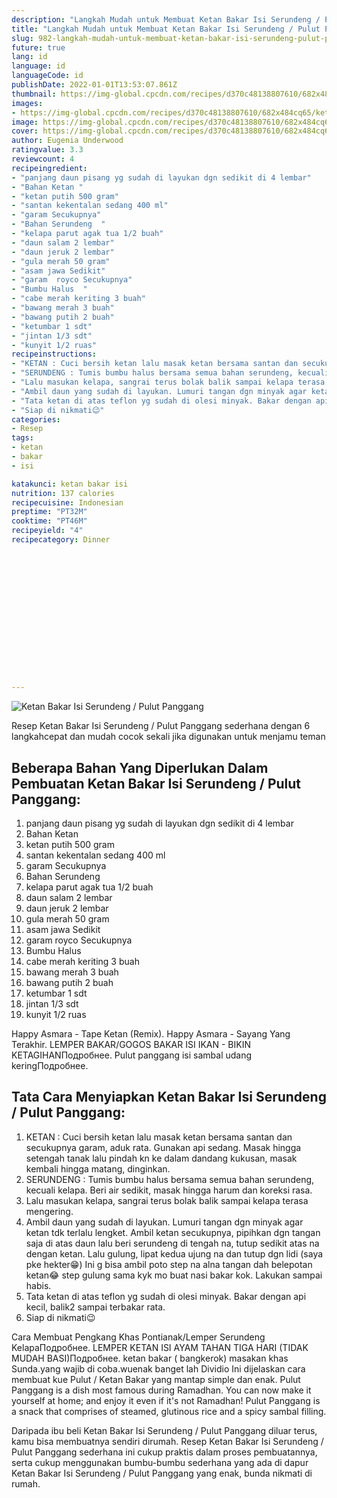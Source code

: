 ```yaml
---
description: "Langkah Mudah untuk Membuat Ketan Bakar Isi Serundeng / Pulut Panggang, Lezat"
title: "Langkah Mudah untuk Membuat Ketan Bakar Isi Serundeng / Pulut Panggang, Lezat"
slug: 982-langkah-mudah-untuk-membuat-ketan-bakar-isi-serundeng-pulut-panggang-lezat
future: true
lang: id
language: id
languageCode: id
publishDate: 2022-01-01T13:53:07.861Z 
thumbnail: https://img-global.cpcdn.com/recipes/d370c48138807610/682x484cq65/ketan-bakar-isi-serundeng-pulut-panggang-foto-resep-utama.webp
images:
- https://img-global.cpcdn.com/recipes/d370c48138807610/682x484cq65/ketan-bakar-isi-serundeng-pulut-panggang-foto-resep-utama.webp
image: https://img-global.cpcdn.com/recipes/d370c48138807610/682x484cq65/ketan-bakar-isi-serundeng-pulut-panggang-foto-resep-utama.webp
cover: https://img-global.cpcdn.com/recipes/d370c48138807610/682x484cq65/ketan-bakar-isi-serundeng-pulut-panggang-foto-resep-utama.webp
author: Eugenia Underwood
ratingvalue: 3.3
reviewcount: 4
recipeingredient:
- "panjang daun pisang yg sudah di layukan dgn sedikit di 4 lembar"
- "Bahan Ketan "
- "ketan putih 500 gram"
- "santan kekentalan sedang 400 ml"
- "garam Secukupnya"
- "Bahan Serundeng  "
- "kelapa parut agak tua 1/2 buah"
- "daun salam 2 lembar"
- "daun jeruk 2 lembar"
- "gula merah 50 gram"
- "asam jawa Sedikit"
- "garam  royco Secukupnya"
- "Bumbu Halus  "
- "cabe merah keriting 3 buah"
- "bawang merah 3 buah"
- "bawang putih 2 buah"
- "ketumbar 1 sdt"
- "jintan 1/3 sdt"
- "kunyit 1/2 ruas"
recipeinstructions:
- "KETAN : Cuci bersih ketan lalu masak ketan bersama santan dan secukupnya garam, aduk rata. Gunakan api sedang. Masak hingga setengah tanak lalu pindah kn ke dalam dandang kukusan, masak kembali hingga matang, dinginkan."
- "SERUNDENG : Tumis bumbu halus bersama semua bahan serundeng, kecuali kelapa. Beri air sedikit, masak hingga harum dan koreksi rasa."
- "Lalu masukan kelapa, sangrai terus bolak balik sampai kelapa terasa mengering."
- "Ambil daun yang sudah di layukan. Lumuri tangan dgn minyak agar ketan tdk terlalu lengket. Ambil ketan secukupnya, pipihkan dgn tangan saja di atas daun lalu beri serundeng di tengah na, tutup sedikit atas na dengan ketan. Lalu gulung, lipat kedua ujung na dan tutup dgn lidi (saya pke hekter😁) Ini g bisa ambil poto step na alna tangan dah belepotan ketan😂 step gulung sama kyk mo buat nasi bakar kok. Lakukan sampai habis."
- "Tata ketan di atas teflon yg sudah di olesi minyak. Bakar dengan api kecil, balik2 sampai terbakar rata."
- "Siap di nikmati😉"
categories:
- Resep
tags:
- ketan
- bakar
- isi

katakunci: ketan bakar isi 
nutrition: 137 calories
recipecuisine: Indonesian
preptime: "PT32M"
cooktime: "PT46M"
recipeyield: "4"
recipecategory: Dinner


     
    
    
    
    
    
    
    
    
    
    
      
    
---
```



![Ketan Bakar Isi Serundeng / Pulut Panggang](https://img-global.cpcdn.com/recipes/d370c48138807610/682x484cq65/ketan-bakar-isi-serundeng-pulut-panggang-foto-resep-utama.webp)

Resep Ketan Bakar Isi Serundeng / Pulut Panggang  sederhana dengan 6 langkahcepat dan mudah cocok sekali jika digunakan untuk menjamu teman

<!--inarticleads1-->

## Beberapa Bahan Yang Diperlukan Dalam Pembuatan Ketan Bakar Isi Serundeng / Pulut Panggang:

1. panjang daun pisang yg sudah di layukan dgn sedikit di 4 lembar
1. Bahan Ketan 
1. ketan putih 500 gram
1. santan kekentalan sedang 400 ml
1. garam Secukupnya
1. Bahan Serundeng  
1. kelapa parut agak tua 1/2 buah
1. daun salam 2 lembar
1. daun jeruk 2 lembar
1. gula merah 50 gram
1. asam jawa Sedikit
1. garam  royco Secukupnya
1. Bumbu Halus  
1. cabe merah keriting 3 buah
1. bawang merah 3 buah
1. bawang putih 2 buah
1. ketumbar 1 sdt
1. jintan 1/3 sdt
1. kunyit 1/2 ruas

Happy Asmara - Tape Ketan (Remix). Happy Asmara - Sayang Yang Terakhir. LEMPER BAKAR/GOGOS BAKAR ISI IKAN - BIKIN KETAGIHANПодробнее. Pulut panggang isi sambal udang keringПодробнее. 

<!--inarticleads2-->

## Tata Cara Menyiapkan Ketan Bakar Isi Serundeng / Pulut Panggang:

1. KETAN : Cuci bersih ketan lalu masak ketan bersama santan dan secukupnya garam, aduk rata. Gunakan api sedang. Masak hingga setengah tanak lalu pindah kn ke dalam dandang kukusan, masak kembali hingga matang, dinginkan.
1. SERUNDENG : Tumis bumbu halus bersama semua bahan serundeng, kecuali kelapa. Beri air sedikit, masak hingga harum dan koreksi rasa.
1. Lalu masukan kelapa, sangrai terus bolak balik sampai kelapa terasa mengering.
1. Ambil daun yang sudah di layukan. Lumuri tangan dgn minyak agar ketan tdk terlalu lengket. Ambil ketan secukupnya, pipihkan dgn tangan saja di atas daun lalu beri serundeng di tengah na, tutup sedikit atas na dengan ketan. Lalu gulung, lipat kedua ujung na dan tutup dgn lidi (saya pke hekter😁) Ini g bisa ambil poto step na alna tangan dah belepotan ketan😂 step gulung sama kyk mo buat nasi bakar kok. Lakukan sampai habis.
1. Tata ketan di atas teflon yg sudah di olesi minyak. Bakar dengan api kecil, balik2 sampai terbakar rata.
1. Siap di nikmati😉


Cara Membuat Pengkang Khas Pontianak/Lemper Serundeng KelapaПодробнее. LEMPER KETAN ISI AYAM TAHAN TIGA HARI (TIDAK MUDAH BASI)Подробнее. ketan bakar ( bangkerok) masakan khas Sunda.yang wajib di coba.wuenak banget lah Dividio Ini dijelaskan cara membuat kue Pulut / Ketan Bakar yang mantap simple dan enak. Pulut Panggang is a dish most famous during Ramadhan. You can now make it yourself at home; and enjoy it even if it&#39;s not Ramadhan! Pulut Panggang is a snack that comprises of steamed, glutinous rice and a spicy sambal filling. 

Daripada ibu beli  Ketan Bakar Isi Serundeng / Pulut Panggang  diluar terus, kamu  bisa membuatnya sendiri dirumah. Resep  Ketan Bakar Isi Serundeng / Pulut Panggang  sederhana ini cukup praktis dalam proses pembuatannya, serta cukup menggunakan bumbu-bumbu sederhana yang ada di dapur  Ketan Bakar Isi Serundeng / Pulut Panggang  yang enak, bunda nikmati di rumah.
